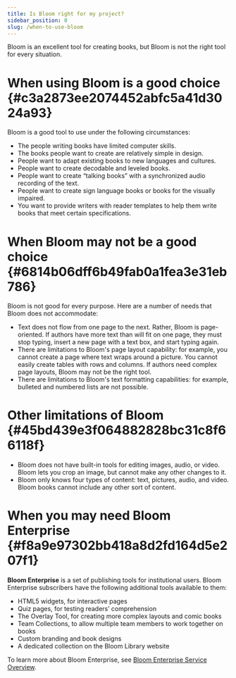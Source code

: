 ```yaml
---
title: Is Bloom right for my project?
sidebar_position: 0
slug: /when-to-use-bloom
---
```




Bloom is an excellent tool for creating books, but Bloom is not the right tool for every situation. 


# When using Bloom is a good choice {#c3a2873ee2074452abfc5a41d3024a93}


Bloom is a good tool to use under the following circumstances:

- The people writing books have limited computer skills.
- The books people want to create are relatively simple in design.
- People want to adapt existing books to new languages and cultures.
- People want to create decodable and leveled books.
- People want to create “talking books” with a synchronized audio recording of the text.
- People want to create sign language books or books for the visually impaired.
- You want to provide writers with reader templates to help them write books that meet certain specifications.

# When Bloom may not be a good choice {#6814b06dff6b49fab0a1fea3e31eb786}


Bloom is not good for every purpose. Here are a number of needs that Bloom does not accommodate:

- Text does not flow from one page to the next. Rather, Bloom is page-oriented. If authors have more text than will fit on one page, they must stop typing, insert a new page with a text box, and start typing again.
- There are limitations to Bloom's page layout capability: for example, you cannot create a page where text wraps around a picture. You cannot easily create tables with rows and columns. If authors need complex page layouts, Bloom may not be the right tool.
- There are limitations to Bloom's text formatting capabilities: for example, bulleted and numbered lists are not possible.

# Other limitations of Bloom {#45bd439e3f064882828bc31c8f66118f}

- Bloom does not have built-in tools for editing images, audio, or video. Bloom lets you crop an image, but cannot make any other changes to it.
- Bloom only knows four types of content: text, pictures, audio, and video. Bloom books cannot include any other sort of content.

# When you may need Bloom Enterprise {#f8a9e97302bb418a8d2fd164d5e207f1}


**Bloom Enterprise** is a set of publishing tools for institutional users. Bloom Enterprise subscribers have the following additional tools available to them: 

- HTML5 widgets, for interactive pages
- Quiz pages, for testing readers’ comprehension
- The Overlay Tool, for creating more complex layouts and comic books
- Team Collections, to allow multiple team members to work together on books
- Custom branding and book designs
- A dedicated collection on the Bloom Library website

To learn more about Bloom Enterprise, see [Bloom Enterprise Service Overview](/bloom-enterprise-overview). 

